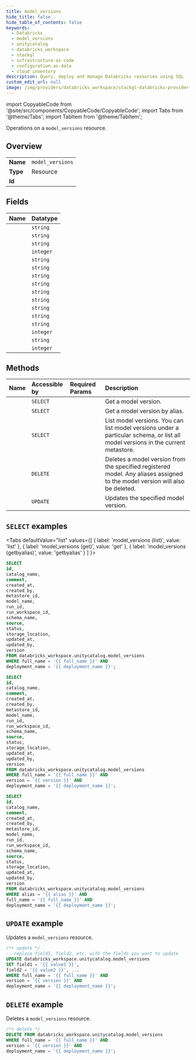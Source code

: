 ```yaml
---
title: model_versions
hide_title: false
hide_table_of_contents: false
keywords:
  - Databricks
  - model_versions
  - unitycatalog
  - databricks_workspace
  - stackql
  - infrastructure-as-code
  - configuration-as-data
  - cloud inventory
description: Query, deploy and manage Databricks resources using SQL
custom_edit_url: null
image: /img/providers/databricks_workspace/stackql-databricks-provider-featured-image.png
---
```


import CopyableCode from '@site/src/components/CopyableCode/CopyableCode';
import Tabs from '@theme/Tabs';
import TabItem from '@theme/TabItem';

Operations on a <code>model_versions</code> resource.  

## Overview
<table><tbody>
<tr><td><b>Name</b></td><td><code>model_versions</code></td></tr>
<tr><td><b>Type</b></td><td>Resource</td></tr>
<tr><td><b>Id</b></td><td><CopyableCode code="databricks_workspace.unitycatalog.model_versions" /></td></tr>
</tbody></table>

## Fields
| Name | Datatype |
|:-----|:---------|
| <CopyableCode code="id" /> | `string` |
| <CopyableCode code="catalog_name" /> | `string` |
| <CopyableCode code="comment" /> | `string` |
| <CopyableCode code="created_at" /> | `integer` |
| <CopyableCode code="created_by" /> | `string` |
| <CopyableCode code="metastore_id" /> | `string` |
| <CopyableCode code="model_name" /> | `string` |
| <CopyableCode code="run_id" /> | `string` |
| <CopyableCode code="run_workspace_id" /> | `string` |
| <CopyableCode code="schema_name" /> | `string` |
| <CopyableCode code="source" /> | `string` |
| <CopyableCode code="status" /> | `string` |
| <CopyableCode code="storage_location" /> | `string` |
| <CopyableCode code="updated_at" /> | `integer` |
| <CopyableCode code="updated_by" /> | `string` |
| <CopyableCode code="version" /> | `integer` |

## Methods
| Name | Accessible by | Required Params | Description |
|:-----|:--------------|:----------------|:------------|
| <CopyableCode code="get" /> | `SELECT` | <CopyableCode code="full_name, version, deployment_name" /> | Get a model version. |
| <CopyableCode code="getbyalias" /> | `SELECT` | <CopyableCode code="alias, full_name, deployment_name" /> | Get a model version by alias. |
| <CopyableCode code="list" /> | `SELECT` | <CopyableCode code="full_name, deployment_name" /> | List model versions. You can list model versions under a particular schema, or list all model versions in the current metastore. |
| <CopyableCode code="delete" /> | `DELETE` | <CopyableCode code="full_name, version, deployment_name" /> | Deletes a model version from the specified registered model. Any aliases assigned to the model version will also be deleted. |
| <CopyableCode code="update" /> | `UPDATE` | <CopyableCode code="full_name, version, deployment_name" /> | Updates the specified model version. |

## `SELECT` examples

<Tabs
    defaultValue="list"
    values={[
        { label: 'model_versions (list)', value: 'list' },
        { label: 'model_versions (get)', value: 'get' },
        { label: 'model_versions (getbyalias)', value: 'getbyalias' }
    ]
}>
<TabItem value="list">

```sql
SELECT
id,
catalog_name,
comment,
created_at,
created_by,
metastore_id,
model_name,
run_id,
run_workspace_id,
schema_name,
source,
status,
storage_location,
updated_at,
updated_by,
version
FROM databricks_workspace.unitycatalog.model_versions
WHERE full_name = '{{ full_name }}' AND
deployment_name = '{{ deployment_name }}';
```

</TabItem>
<TabItem value="get">

```sql
SELECT
id,
catalog_name,
comment,
created_at,
created_by,
metastore_id,
model_name,
run_id,
run_workspace_id,
schema_name,
source,
status,
storage_location,
updated_at,
updated_by,
version
FROM databricks_workspace.unitycatalog.model_versions
WHERE full_name = '{{ full_name }}' AND
version = '{{ version }}' AND
deployment_name = '{{ deployment_name }}';
```

</TabItem>
<TabItem value="getbyalias">

```sql
SELECT
id,
catalog_name,
comment,
created_at,
created_by,
metastore_id,
model_name,
run_id,
run_workspace_id,
schema_name,
source,
status,
storage_location,
updated_at,
updated_by,
version
FROM databricks_workspace.unitycatalog.model_versions
WHERE alias = '{{ alias }}' AND
full_name = '{{ full_name }}' AND
deployment_name = '{{ deployment_name }}';
```

</TabItem>
</Tabs>

## `UPDATE` example

Updates a <code>model_versions</code> resource.

```sql
/*+ update */
-- replace field1, field2, etc. with the fields you want to update        
UPDATE databricks_workspace.unitycatalog.model_versions
SET field1 = '{{ value1 }}',
field2 = '{{ value2 }}', ...
WHERE full_name = '{{ full_name }}' AND
version = '{{ version }}' AND
deployment_name = '{{ deployment_name }}';
```

## `DELETE` example

Deletes a <code>model_versions</code> resource.

```sql
/*+ delete */
DELETE FROM databricks_workspace.unitycatalog.model_versions
WHERE full_name = '{{ full_name }}' AND
version = '{{ version }}' AND
deployment_name = '{{ deployment_name }}';
```
